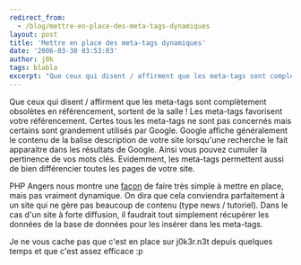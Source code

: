 ```yaml
---
redirect_from:
  - /blog/mettre-en-place-des-meta-tags-dynamiques
layout: post
title: 'Mettre en place des meta-tags dynamiques'
date: '2006-03-30 03:53:03'
author: j0k
tags: blabla
excerpt: "Que ceux qui disent / affirment que les meta-tags sont complètement obsolètes en référencement, sortent de la salle !     \nLes meta-tags favorisent votre référencement. Certes tous les meta-tags ne sont pas concernés mais certains sont grandement utilisés par Google.   Google affiche généralement le contenu de la balise description de votre site lorsqu'une      …"
---
```


Que ceux qui disent / affirment que les meta-tags sont complètement obsolètes en référencement, sortent de la salle !
Les meta-tags favorisent votre référencement. Certes tous les meta-tags ne sont pas concernés mais certains sont grandement utilisés par Google.   Google affiche généralement le contenu de la balise description de votre site lorsqu'une recherche le fait apparaitre dans les résultats de Google. Ainsi vous pouvez cumuler la pertinence de vos mots clés.   Evidemment, les meta-tags permettent aussi de bien différencier toutes les pages de votre site.

PHP Angers nous montre une [façon](http://angers.afup.org/index.php/2006/03/21/3-titre-et-metas-dynamiques) de faire très simple à mettre en place, mais pas vraiment dynamique. On dira que cela conviendra parfaitement à un site qui ne gère pas beaucoup de contenu (type news / tutoriel).   Dans le cas d'un site à forte diffusion, il faudrait tout simplement récupérer les données de la base de données pour les insérer dans les meta-tags.

Je ne vous cache pas que c'est en place sur j0k3r.n3t depuis quelques temps et que c'est assez efficace :p

